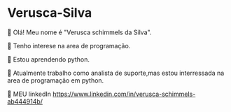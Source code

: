 # Verusca-Silva
 
 
:large_blue_diamond:  Olá! Meu nome é "Verusca schimmels da Silva".

:large_orange_diamond: Tenho interese na area de programação.

:large_orange_diamond: Estou aprendendo python.

:large_orange_diamond: Atualmente trabalho como analista de suporte,mas  estou interressada na area de programação em python.

:large_blue_diamond:  MEU linkedIn https://www.linkedin.com/in/verusca-schimmels-ab444914b/
